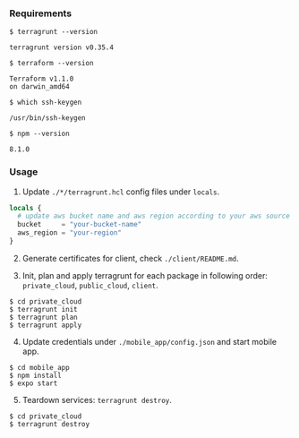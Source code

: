 ### Requirements

```shell
$ terragrunt --version

terragrunt version v0.35.4
```

```shell
$ terraform --version

Terraform v1.1.0
on darwin_amd64
```

```shell
$ which ssh-keygen 

/usr/bin/ssh-keygen
```

```shell
$ npm --version

8.1.0
```

### Usage

1. Update `./*/terragrunt.hcl` config files under `locals`.

```terraform
locals {
  # update aws bucket name and aws region according to your aws source
  bucket     = "your-bucket-name"
  aws_region = "your-region"
}
```

2. Generate certificates for client, check `./client/README.md`.

3. Init, plan and apply terragrunt for each package in following order: `private_cloud`, `public_cloud`, `client`.

```shell
$ cd private_cloud
$ terragrunt init
$ terragrunt plan
$ terragrunt apply
```

4. Update credentials under `./mobile_app/config.json` and start mobile app.

```shell
$ cd mobile_app
$ npm install
$ expo start
```

5. Teardown services: `terragrunt destroy`.

```shell
$ cd private_cloud
$ terragrunt destroy
```